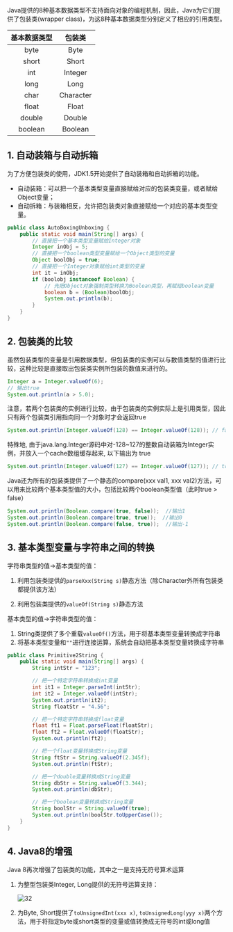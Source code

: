 Java提供的8种基本数据类型不支持面向对象的编程机制，因此，Java为它们提供了包装类(wrapper class)，为这8种基本数据类型分别定义了相应的引用类型。

| 基本数据类型 |  包装类   |
| :----------: | :-------: |
|     byte     |   Byte    |
|    short     |   Short   |
|     int      |  Integer  |
|     long     |   Long    |
|     char     | Character |
|    float     |   Float   |
|    double    |  Double   |
|   boolean    |  Boolean  |



## 1. 自动装箱与自动拆箱

为了方便包装类的使用，JDK1.5开始提供了自动装箱和自动拆箱的功能。

- 自动装箱：可以把一个基本类型变量直接赋给对应的包装类变量，或者赋给Object变量；
- 自动拆箱：与装箱相反，允许把包装类对象直接赋给一个对应的基本类型变量。

```java
public class AutoBoxingUnboxing {
    public static void main(String[] args) {
        // 直接把一个基本类型变量赋给Integer对象
        Integer inObj = 5;
        // 直接把一个boolean类型变量赋给一个Object类型的变量
        Object boolObj = true;
        // 直接把一个Integer对象赋给int类型的变量
        int it = inObj;
        if (boolobj instanceof Boolean) {
            // 先把Object对象强制类型转换为Boolean类型，再赋给boolean变量
            boolean b = (Boolean)boolObj;
            System.out.println(b);
        }
    }
}
```

## 2. 包装类的比较

虽然包装类型的变量是引用数据类型，但包装类的实例可以与数值类型的值进行比较，这种比较是直接取出包装类实例所包装的数值来进行的。

```java
Integer a = Integer.valueOf(6);
// 输出true
System.out.println(a > 5.0);
```

注意，若两个包装类的实例进行比较，由于包装类的实例实际上是引用类型，因此只有两个包装类引用指向同一个对象时才会返回true

```java
System.out.println(Integer.valueOf(128) == Integer.valueOf(128)); // false
```

特殊地, 由于java.lang.Integer源码中对-128~127的整数自动装箱为Integer实例，并放入一个cache数组缓存起来, 以下输出为 true

```java
System.out.println(Integer.valueOf(127) == Integer.valueOf(127)); // true
```

Java还为所有的包装类提供了一个静态的compare(xxx     val1, xxx val2)方法，可以用来比较两个基本类型值的大小，包括比较两个boolean类型值（此时true > false）

```java
System.out.println(Boolean.compare(true, false));  //输出1
System.out.println(Boolean.compare(true, true));  //输出0
System.out.println(Boolean.compare(false, true));  //输出-1
```

## 3. 基本类型变量与字符串之间的转换

字符串类型的值->基本类型的值：

1. 利用包装类提供的`parseXxx(String s)`静态方法（除Character外所有包装类都提供该方法）

2. 利用包装类提供的`valueOf(String s)`静态方法

基本类型的值->字符串类型的值：

1. String类提供了多个重载`valueOf()`方法，用于将基本类型变量转换成字符串
2. 将基本类型变量和`""`进行连接运算，系统会自动把基本类型变量转换成字符串

```java
public class Primitive2String {
    public static void main(String[] args) {
        String intStr = "123";

        // 把一个特定字符串转换成int变量
        int it1 = Integer.parseInt(intStr);
        int it2 = Integer.valueOf(intStr);
        System.out.println(it2);
        String floatStr = "4.56";

        // 把一个特定字符串转换成float变量
        float ft1 = Float.parseFloat(floatStr);
        float ft2 = Float.valueOf(floatStr);
        System.out.println(ft2);

        // 把一个float变量转换成String变量
        String ftStr = String.valueOf(2.345f);
        System.out.println(ftStr);

        // 把一个double变量转换成String变量
        String dbStr = String.valueOf(3.344);
        System.out.println(dbStr);

        // 把一个boolean变量转换成String变量
        String boolStr = String.valueOf(true);
        System.out.println(boolStr.toUpperCase());
    }
}
```

## 4. Java8的增强

Java 8再次增强了包装类的功能，其中之一是支持无符号算术运算

1. 为整型包装类Integer, Long提供的无符号运算支持：

    ![32](https://chua-n.gitee.io/blog-images/notebooks/Java/32.png)

2. 为Byte, Short提供了`toUnsignedInt(xxx x)`, `toUnsignedLong(yyy x)`两个方法，用于将指定byte或short类型的变量或值转换成无符号的int或long值